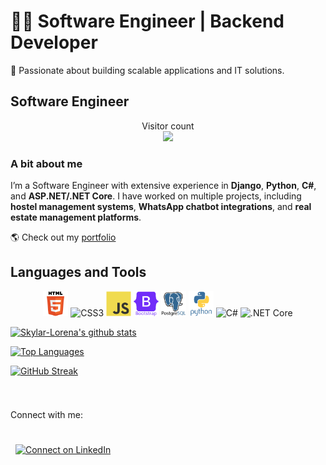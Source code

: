 # 👨‍💻 Software Engineer | Backend Developer  

🚀 Passionate about building scalable applications and IT solutions.  


## Software Engineer

<p align="center"> 
  Visitor count<br>
  <img src="https://profile-counter.glitch.me/Mashon8945/count.svg" />
</p>

### A bit about me

I’m a Software Engineer with extensive experience in **Django**, **Python**, **C#**, and **ASP.NET/.NET Core**. I have worked on multiple projects, including **hostel management systems**, **WhatsApp chatbot integrations**, and **real estate management platforms**.  


🌎 Check out my [portfolio](https://mashon8945.github.io/)


## Languages and Tools

<p align="center">
    <img alt="HTML5" width="40" height="40" src="https://raw.githubusercontent.com/devicons/devicon/master/icons/html5/html5-original-wordmark.svg">
    <img alt="CSS3" width="40" height="40" src="https://cdn4.iconfinder.com/data/icons/social-media-logos-6/512/121-css3-512.png">
    <img alt="JavaScript" width="40" height="40" src="https://raw.githubusercontent.com/devicons/devicon/master/icons/javascript/javascript-original.svg">
    <img alt="Bootstrap" width="40" height="40" src="https://raw.githubusercontent.com/devicons/devicon/master/icons/bootstrap/bootstrap-plain-wordmark.svg">
    <img alt="PostgreSQL" width="40" height="40" src="https://raw.githubusercontent.com/devicons/devicon/master/icons/postgresql/postgresql-original-wordmark.svg">
    <img alt="Python" width="40" height="40" src="https://raw.githubusercontent.com/devicons/devicon/master/icons/python/python-original-wordmark.svg">
    <img alt="C#" width="40" height="40" src="https://img.icons8.com/?size=100&id=45490&format=png&color=000000">
    <img alt=".NET Core" width="40" height="40" src="https://img.icons8.com/?size=100&id=1BC75jFEBED6&format=png&color=000000">
</p>

[![Skylar-Lorena's github stats](https://github-readme-stats.vercel.app/api?username=Mashon8945&count_private=true&show_icons=true&title_color=fff&icon_color=79ff97&text_color=9f9f9f&bg_color=151515)](https://github.com/Mashon8945)

[![Top Languages](https://github-readme-stats.vercel.app/api/top-langs/?username=mashon8945&show_icons=true&theme=black&layout=compact)](https://github.com/mashon8945/github-readme-stats) 

[![GitHub Streak](https://github-readme-streak-stats.herokuapp.com/?user=mashon8945&theme=dark)](https://git.io/streak-stats) 


<div style="padding: 25px 0;">

Connect with me:
  <div style="padding: 25px 0;">
    <a href="https://www.linkedin.com/in/leonard-lemashon-283843201" style="padding: 8px; width: 24px; height: 24px;">
      <img src="https://github.com/tbakerx/tbakerx/blob/main/assets/linkedin-green.png" alt="Connect on LinkedIn" width="24" height="24">
    </a>
  </div>
</div>
